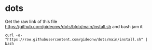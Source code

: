 # dots

Get the raw link of this file https://github.com/gideonw/dots/blob/main/install.sh and bash jam it

```
curl -o- "https://raw.githubusercontent.com/gideonw/dots/main/install.sh" | bash
```